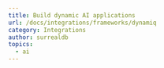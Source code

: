 ```yaml
---
title: Build dynamic AI applications
url: /docs/integrations/frameworks/dynamiq
category: Integrations
author: surrealdb
topics:
  - ai
---
```


